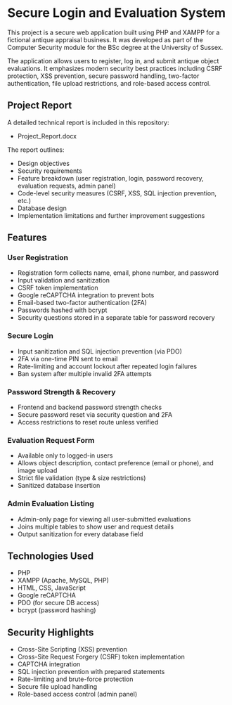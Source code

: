 # Secure Login and Evaluation System

This project is a secure web application built using PHP and XAMPP for a fictional antique appraisal business. It was developed as part of the Computer Security module for the BSc degree at the University of Sussex.

The application allows users to register, log in, and submit antique object evaluations. It emphasizes modern security best practices including CSRF protection, XSS prevention, secure password handling, two-factor authentication, file upload restrictions, and role-based access control.

## Project Report

A detailed technical report is included in this repository:
- Project_Report.docx

The report outlines:
- Design objectives
- Security requirements
- Feature breakdown (user registration, login, password recovery, evaluation requests, admin panel)
- Code-level security measures (CSRF, XSS, SQL injection prevention, etc.)
- Database design
- Implementation limitations and further improvement suggestions

## Features

### User Registration
- Registration form collects name, email, phone number, and password
- Input validation and sanitization
- CSRF token implementation
- Google reCAPTCHA integration to prevent bots
- Email-based two-factor authentication (2FA)
- Passwords hashed with bcrypt
- Security questions stored in a separate table for password recovery

### Secure Login
- Input sanitization and SQL injection prevention (via PDO)
- 2FA via one-time PIN sent to email
- Rate-limiting and account lockout after repeated login failures
- Ban system after multiple invalid 2FA attempts

### Password Strength & Recovery
- Frontend and backend password strength checks
- Secure password reset via security question and 2FA
- Access restrictions to reset route unless verified

### Evaluation Request Form
- Available only to logged-in users
- Allows object description, contact preference (email or phone), and image upload
- Strict file validation (type & size restrictions)
- Sanitized database insertion

### Admin Evaluation Listing
- Admin-only page for viewing all user-submitted evaluations
- Joins multiple tables to show user and request details
- Output sanitization for every database field


## Technologies Used

- PHP
- XAMPP (Apache, MySQL, PHP)
- HTML, CSS, JavaScript
- Google reCAPTCHA
- PDO (for secure DB access)
- bcrypt (password hashing)


## Security Highlights

- Cross-Site Scripting (XSS) prevention
- Cross-Site Request Forgery (CSRF) token implementation
- CAPTCHA integration
- SQL injection prevention with prepared statements
- Rate-limiting and brute-force protection
- Secure file upload handling
- Role-based access control (admin panel)

